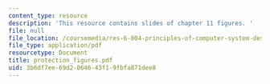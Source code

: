 ```yaml
---
content_type: resource
description: 'This resource contains slides of chapter 11 figures. '
file: null
file_location: /coursemedia/res-6-004-principles-of-computer-system-design-an-introduction-spring-2009/3b6df7ee69d2064643f19fbfa871dee8_protection_figures.pdf
file_type: application/pdf
resourcetype: Document
title: protection_figures.pdf
uid: 3b6df7ee-69d2-0646-43f1-9fbfa871dee8
---
```


